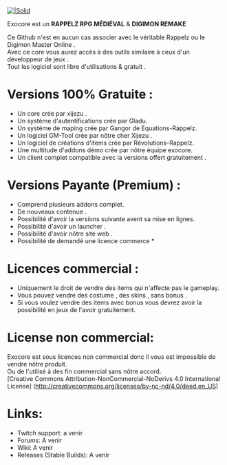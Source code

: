 [![|Solid](https://i.imgur.com/3pCJZvF.png)](http://exocore.enjin.com/)

Exocore est un <b>RAPPELZ RPG MÉDIÉVAL</b> & <b>DIGIMON REMAKE</b> 

Ce Github n'est en aucun cas associer avec le véritable Rappelz ou le Digimon Master Online .<br>
Avec ce core vous aurez accès à des outils similaire à ceux d'un développeur de jeux .<br>
Tout les logiciel sont libre d'utilisations & gratuit .<br>

# Versions 100% Gratuite :

  - Un core crée par xijezu .
  - Un système d'autentifications crée par Gladu.
  - Un système de maping crée par Gangor de Equations-Rappelz.
  - Un logiciel GM-Tool crée par nôtre cher Xijezu .
  - Un logiciel de créations d'items crée par Révolutions-Rappelz.
  - Une multitude d'addons démo crée par nôtre équipe exocore.
  - Un client complet compatible avec la versions offert gratuitement .
  
# Versions Payante (Premium) :

  - Comprend plusieurs addons complet.
  - De nouveaux contenue .
  - Possibilité d'avoir la versions suivante avent sa mise en lignes.
  - Possibilité d'avoir un launcher .
  - Possibilité d'avoir nôtre site web .
  - Possibilité de demandé une licence commerce *
  
# Licences commercial :

  - Uniquement le droit de vendre des items qui n'affecte pas le gameplay.
  - Vous pouvez vendre des costume , des skins , sans bonus .
  - Si vous voulez vendre des items avec bonus vous devrez avoir la possibilité en jeux de l'avoir gratuitement.

# License non commercial: 
Exocore est sous licences non commercial donc il vous est impossible de vendre nôtre produit.<br>
Ou de l'utilisé à des fin commercial sans nôtre accord. <br> [Creative Commons Attribution-NonCommercial-NoDerivs 4.0 International License] (http://creativecommons.org/licenses/by-nc-nd/4.0/deed.en_US)

# Links:
  - Twitch support: a venir
  - Forums: A venir
  - Wiki: A venir
  - Releases (Stable Builds): A venir
